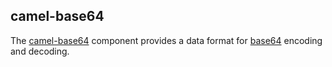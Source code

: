 ## camel-base64

The [camel-base64](http://camel.apache.org/base64.html) component provides a data format for [base64](http://en.wikipedia.org/wiki/Base64) encoding and decoding.
